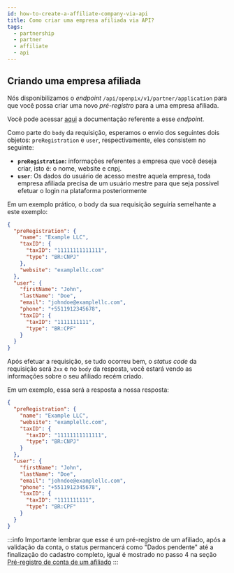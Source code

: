 ```yaml
---
id: how-to-create-a-affiliate-company-via-api
title: Como criar uma empresa afiliada via API?
tags:
  - partnership
  - partner
  - affiliate
  - api
---
```


## Criando uma empresa afiliada

Nós disponibilizamos o _endpoint_ `/api/openpix/v1/partner/application` para que
você possa criar uma novo _pré-registro_ para a uma empresa afiliada.

Você pode acessar [aqui](https://developers.openpix.com.br/api#tag/partner-(request-access)/paths/~1api~1v1~1partner~1company/post)
a documentação referente a esse _endpoint_.

Como parte do `body` da requisição, esperamos o envio dos seguintes dois objetos: `preRegistration` e `user`,
respectivamente, eles consistem no seguinte:

- **`preRegistration`:** informações referentes a empresa que você deseja criar, isto é: o nome, website e cnpj.
- **`user`**: Os dados do usuário de acesso mestre aquela empresa, toda empresa afiliada precisa de um usuário mestre para que seja possível efetuar o login na plataforma posteriormente

Em um exemplo prático, o body da sua requisição seguiria semelhante a este exemplo:

```json
{
  "preRegistration": {
    "name": "Example LLC",
    "taxID": {
      "taxID": "11111111111111",
      "type": "BR:CNPJ"
    },
    "website": "examplellc.com"
  },
  "user": {
    "firstName": "John",
    "lastName": "Doe",
    "email": "johndoe@examplellc.com",
    "phone": "+5511912345678",
    "taxID": {
      "taxID": "1111111111",
      "type": "BR:CPF"
    }
  }
}
```

Após efetuar a requisição, se tudo ocorreu bem, o _status code_ da requisição será `2xx` e no `body` da resposta,
você estará vendo as informações sobre o seu afiliado recém criado.

Em um exemplo, essa será a resposta a nossa resposta:

```json
{
  "preRegistration": {
    "name": "Example LLC",
    "website": "examplellc.com",
    "taxID": {
      "taxID": "11111111111111",
      "type": "BR:CNPJ"
    }
  },
  "user": {
    "firstName": "John",
    "lastName": "Doe",
    "email": "johndoe@examplellc.com",
    "phone": "+5511912345678",
    "taxID": {
      "taxID": "1111111111",
      "type": "BR:CPF"
    }
  }
}
```

:::info
Importante lembrar que esse é um pré-registro de um afiliado, após a validação da conta, o status permancerá como "Dados pendente" até a finalização do cadastro completo,  igual é mostrado no passo 4 na seção [Pré-registro de conta de um afiliado](./how-to-integrate-as-woovi-partner.md#pré-registro-de-conta-de-um-afiliado)
:::